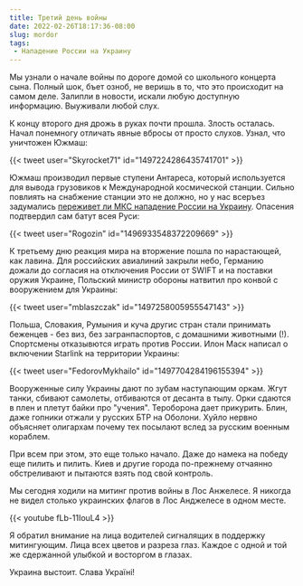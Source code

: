 ```yaml
---
title: Третий день войны
date: 2022-02-26T18:17:36-08:00
slug: mordor
tags:
 - Нападение России на Украину
---
```


Мы узнали о начале войны по дороге домой со школьного концерта сына. Полный шок,
бъет озноб, не веришь в то, что это происходит на самом деле. Залипли в новости,
искали любую доступную информацию. Выуживали любой слух.

К концу второго дня дрожь в руках почти прошла. Злость осталась. Начал понемногу
отличать явные вбросы от просто слухов. Узнал, что уничтожен Южмаш:

{{< tweet user="Skyrocket71" id="1497224286435741701" >}}

Южмаш производил первые ступени Антареса, который используется для вывода
грузовиков к Международной космической станции. Сильно повлиять на снабжение
станции это не должно, но у нас всеръез задумались [переживет ли МКС нападение
России на Украину][1]. Опасения подтвердил сам батут всея Руси: 

{{< tweet user="Rogozin" id="1496933548372209669" >}}

К третьему дню реакция мира на вторжение пошла по нарастающей, как лавина. Для
российских авиалиний закрыли небо, Германию дожали до согласия на отключения
России от SWIFT и на поставки оружия Украине, Польский министр обороны натвитил
про конвой с вооружением для Украины: 

{{< tweet user="mblaszczak" id="1497258005955547143" >}}

Польша, Словакия, Румыния и куча другис стран стали принимать беженцев - без виз,
без загранпаспортов, с домашними животными (!). Спортсмены отказывются играть
против России. Илон Маск написал о включении Starlink на территории Украины: 

{{< tweet user="FedorovMykhailo" id="1497704284196155394" >}}

Вооруженные силу Украины дают по зубам наступающим оркам. Жгут танки, сбивают
самолеты, отбиваются от десанта в тылу. Орки сдаются в плен и плетут байки про
"учения". Тероборона дает прикурить. Блин, даже гопники отжали у русских БТР на
Оболони. Хуйло нервно объясняет олигархам почему тех посылают вслед за
русским военным кораблем.

При всем при этом, это еще только начало. Даже до намека на победу еще пилить и
пилить. Киев и другие города по-прежнему отчаянно обстреливают и пытаются взять
под свой контроль.  

Мы сегодня ходили на митинг против войны в Лос Анжелесе. Я никогда не видел
столько украинских флагов в Лос Анджелесе в одном месте. 

{{< youtube fLb-11IouL4 >}}

Я обратил внимание на лица водителей сигналящих в поддержку митингующим. Лица
всех цветов и разреза глаз. Каждое с одной и той же сдержанной улыбкой и
восторгом в глазах.

Украина выстоит. Слава Україні!

<!--more-->

[1]: https://smoliarm.livejournal.com/534198.html
